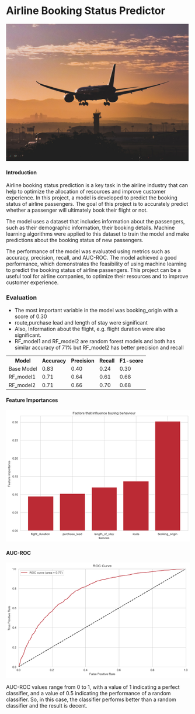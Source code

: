 # Airline Booking Status Predictor
 
<img src="images/cover_pic.jpg" width="500">

#### Introduction

Airline booking status prediction is a key task in the airline industry that can help to optimize the allocation of resources and improve customer experience. In this project, a model is developed to predict the booking status of airline passengers. The goal of this project is to accurately predict whether a passenger will ultimately book their flight or not.

The model uses a dataset that includes information about the passengers, such as their demographic information, their booking details. Machine learning algorithms were applied to this dataset to train the model and make predictions about the booking status of new passengers.

The performance of the model was evaluated using metrics such as accuracy, precision, recall, and AUC-ROC. The model achieved a good performance, which demonstrates the feasibility of using machine learning to predict the booking status of airline passengers. This project can be a useful tool for airline companies, to optimize their resources and to improve customer experience.


### Evaluation

<ul>
    <li> 
        The most important variable in the model was booking_origin with a score of 0.30
    </li> 
    <li>route,purchase lead and length of stay were significant
    </li>
    <li>  
        Also, Information about the flight, e.g. flight
        duration were also significant.
    </li> 
    <li> 
        RF_model1 and RF_model2 are random forest models and both has similar accuracy of 71% but RF_model2 has better precision and recall
    </li> 
</ul>

<table>

<tr>
    <th>Model</th>
    <th>Accuracy</th>
    <th>Precision</th>
    <th>Recall</th>
    <th>F1-score</th>
</tr>

<tr>
    <td>Base Model</td>
    <td>0.83</td>
    <td>0.40</td>
    <td>0.24</td>
    <td>0.30</td>
</tr>

<tr>
    <td>RF_model1</td>
    <td>0.71</td>
    <td>0.64</td>
    <td>0.61</td>
    <td>0.68</td>
</tr>
<tr>
    <td>RF_model2</td>
    <td>0.71</td>
    <td>0.66</td>
    <td>0.70</td>
    <td>0.68</td>
</tr>
</table>



#### Feature Importances

<img src="images/importances.png">

#### AUC-ROC

<img src="images/ROC.png">

AUC-ROC values range from 0 to 1, with a value of 1 indicating a perfect classifier, and a value of 0.5 indicating the performance of a random classifier. So, in this case, the classifier performs better than a random classifier and the result is decent.

